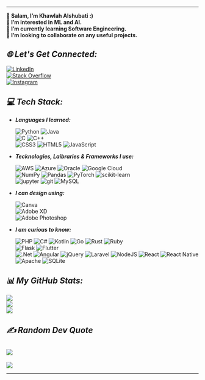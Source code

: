 -----------------------------------------------------------------------------------------------------------------------------------

  **👋 Salam, I’m Khawlah Alshubati :) <br>
  👀 I’m interested in ML and AI. <br>
  🌱 I’m currently learning Software Engineering. <br>
  💞️ I’m looking to collaborate on any useful projects. <br>**
  

## *🌐 Let's Get Connected:*

   [![LinkedIn](https://img.shields.io/badge/LinkedIn-%230077B5.svg?logo=linkedin&logoColor=white)](https://linkedin.com/in/khawlah-alshubati-b85919181) <br>
   [![Stack Overflow](https://img.shields.io/badge/-Stackoverflow-FE7A16?logo=stack-overflow&logoColor=white)](https://stackoverflow.com/users/16822259/khawlah) <br>
   [![Instagram](https://img.shields.io/badge/Instagram-%23E4405F.svg?logo=Instagram&logoColor=white)](https://instagram.com/kh0filtersphotography) <br>

## *💻 Tech Stack:*

- ***Languages I learned:***

  ![Python](https://img.shields.io/badge/python-3670A0?style=flat&logo=python&logoColor=ffdd54) 
  ![Java](https://img.shields.io/badge/java-%23ED8B00.svg?style=flat&logo=java&logoColor=white) <br>
  ![C](https://img.shields.io/badge/c-%2300599C.svg?style=flat&logo=c&logoColor=white) 
  ![C++](https://img.shields.io/badge/c++-%2300599C.svg?style=flat&logo=c%2B%2B&logoColor=white) <br>
  ![CSS3](https://img.shields.io/badge/css3-%231572B6.svg?style=flat&logo=css3&logoColor=white) 
  ![HTML5](https://img.shields.io/badge/html5-%23E34F26.svg?style=flat&logo=html5&logoColor=white) 
  ![JavaScript](https://img.shields.io/badge/javascript-%23323330.svg?style=flat&logo=javascript&logoColor=%23F7DF1E) <br>


- ***Tecknologies, Laibraries & Frameworks I use:***

   ![AWS](https://img.shields.io/badge/AWS-%23FF9900.svg?style=flat&logo=amazon-aws&logoColor=white) 
   ![Azure](https://img.shields.io/badge/azure-%230072C6.svg?style=flat&logo=azure-devops&logoColor=white) 
   ![Oracle](https://img.shields.io/badge/Oracle-F80000?style=flat&logo=oracle&logoColor=white) 
   ![Google Cloud](https://img.shields.io/badge/Google%20Cloud-%234285F4.svg?style=flat&logo=google-cloud&logoColor=white) <br>
   ![NumPy](https://img.shields.io/badge/numpy-%23013243.svg?style=flat&logo=numpy&logoColor=white) 
   ![Pandas](https://img.shields.io/badge/pandas-%23150458.svg?style=flat&logo=pandas&logoColor=white) 
   ![PyTorch](https://img.shields.io/badge/PyTorch-%23EE4C2C.svg?style=flat&logo=PyTorch&logoColor=white) 
   ![scikit-learn](https://img.shields.io/badge/scikit--learn-%23F7931E.svg?style=flat&logo=scikit-learn&logoColor=white) <br>
   ![jupyter](https://img.shields.io/badge/Jupyter-F37626.svg?&style=for-the-flat&logo=Jupyter&logoColor=white)
   ![git](https://img.shields.io/badge/Git-F05032?style=for-the-flat&logo=git&logoColor=white)
   ![MySQL](https://img.shields.io/badge/mysql-%2300f.svg?style=flat&logo=mysql&logoColor=white) <br>
   


- ***I can design using:*** 

   ![Canva](https://img.shields.io/badge/Canva-%2300C4CC.svg?style=flat&logo=Canva&logoColor=white) <br>
   ![Adobe XD](https://img.shields.io/badge/Adobe%20XD-470137?style=flat&logo=Adobe%20XD&logoColor=#FF61F6) <br>
   ![Adobe Photoshop](https://img.shields.io/badge/adobephotoshop-%2331A8FF.svg?style=flat&logo=adobephotoshop&logoColor=white) <br>

- ***I am curious to know:*** 

    ![PHP](https://img.shields.io/badge/php-%23777BB4.svg?style=flat&logo=php&logoColor=white) 
    ![C#](https://img.shields.io/badge/c%23-%23239120.svg?style=plastic&logo=c-sharp&logoColor=white) 
    ![Kotlin](https://img.shields.io/badge/kotlin-%230095D5.svg?style=plastic&logo=kotlin&logoColor=white)
    ![Go](https://img.shields.io/badge/go-%2300ADD8.svg?style=plastic&logo=go&logoColor=white) 
    ![Rust](https://img.shields.io/badge/rust-%23000000.svg?style=plastic&logo=rust&logoColor=white)
    ![Ruby](https://img.shields.io/badge/ruby-%23CC342D.svg?style=plastic&logo=ruby&logoColor=white) <br>
    ![Flask](https://img.shields.io/badge/flask-%23000.svg?style=flat&logo=flask&logoColor=white) 
    ![Flutter](https://img.shields.io/badge/Flutter-%2302569B.svg?style=flat&logo=Flutter&logoColor=white) <br>
    ![.Net](https://img.shields.io/badge/.NET-5C2D91?style=flat&logo=.net&logoColor=white) 
    ![Angular](https://img.shields.io/badge/angular-%23DD0031.svg?style=flat&logo=angular&logoColor=white) 
    ![jQuery](https://img.shields.io/badge/jquery-%230769AD.svg?style=flat&logo=jquery&logoColor=white) 
    ![Laravel](https://img.shields.io/badge/laravel-%23FF2D20.svg?style=flat&logo=laravel&logoColor=white) 
    ![NodeJS](https://img.shields.io/badge/node.js-6DA55F?style=flat&logo=node.js&logoColor=white) 
    ![React](https://img.shields.io/badge/react-%2320232a.svg?style=flat&logo=react&logoColor=%2361DAFB) 
    ![React Native](https://img.shields.io/badge/react_native-%2320232a.svg?style=flat&logo=react&logoColor=%2361DAFB) 
    ![Apache](https://img.shields.io/badge/apache-%23D42029.svg?style=flat&logo=apache&logoColor=white) 
    ![SQLite](https://img.shields.io/badge/sqlite-%2307405e.svg?style=flat&logo=sqlite&logoColor=white) <br>
    
    


## *📊 My GitHub Stats:*

  ![](https://github-readme-stats.vercel.app/api?username=alshubati99&theme=material-palenight&hide_border=false&include_all_commits=true&count_private=true)<br/>
  ![](https://github-readme-streak-stats.herokuapp.com/?user=alshubati99&theme=material-palenight&hide_border=false)<br/>
  ![](https://github-readme-stats.vercel.app/api/top-langs/?username=alshubati99&theme=material-palenight&hide_border=false&include_all_commits=true&count_private=true&layout=compact)

## *✍️ Random Dev Quote*

![](https://quotes-github-readme.vercel.app/api?type=horizontal&theme=dracula)
-------------------------------------------------------------------------------------------------------------
[![](https://visitcount.itsvg.in/api?id=alshubati99&icon=2&color=6)](https://visitcount.itsvg.in)

---
